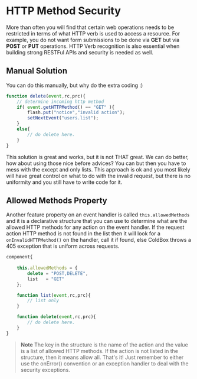 # HTTP Method Security

More than often you will find that certain web operations needs to be restricted in terms of what HTTP verb is used to access a resource. For example, you do not want form submissions to be done via **GET** but via **POST** or **PUT** operations. HTTP Verb recognition is also essential when building strong RESTFul APIs and security is needed as well.

## Manual Solution
You can do this manually, but why do the extra coding :)

```js
function delete(event,rc,prc){
	// determine incoming http method
	if( event.getHTTPMethod() == "GET" ){
		flash.put("notice","invalid action");
		setNextEvent("users.list");
	}
	else{
		// do delete here.
	}
}
```

This solution is great and works, but it is not THAT great. We can do better, how about using those nice before advices? You can but then you have to mess with the except and only lists. This approach is ok and you most likely will have great control on what to do with the invalid request, but there is no uniformity and you still have to write code for it.

## Allowed Methods Property

Another feature property on an event handler is called <code>this.allowedMethods</code> and it is a declarative structure that you can use to determine what are the allowed HTTP methods for any action on the event handler. If the request action HTTP method is not found in the list then it will look for a <code>onInvalidHTTPMethod()</code> on the handler, call it if found, else ColdBox throws a 405 exception that is uniform across requests.

```js
component{
	
	this.allowedMethods = { 
		delete = "POST,DELETE",
		list   = "GET"
	};

	function list(event,rc,prc){
		// list only
	}

	function delete(event,rc,prc){
		// do delete here.
	}
}
```

> **Note** The key in the structure is the name of the action and the value is a list of allowed HTTP methods. If the action is not listed in the structure, then it means allow all. That's it! Just remember to either use the onError() convention or an exception handler to deal with the security exceptions.



